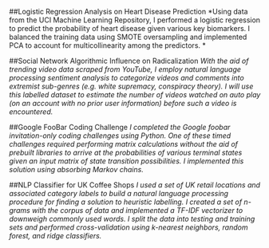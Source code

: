 ##Logistic Regression Analysis on Heart Disease Prediction
       *Using data from the UCI Machine Learning Repository, I performed a logistic regression to predict the probability of   heart disease given various key biomarkers. I balanced the training data using SMOTE oversampling and implemented PCA to account for multicollinearity among the predictors. *
  
##Social Network Algorithmic Influence on Radicalization
       *With the aid of trending video data scraped from YouTube, I employ natural language processing sentiment analysis to categorize videos and comments into extremist sub-genres (e.g. white supremacy, conspiracy theory). I will use this labelled dataset to estimate the number of videos watched on auto play (on an account with no prior user information) before such a video is encountered.*

##Google FooBar Coding Challenge
       *I completed the Google foobar invitation-only coding challenges using Python. One of these timed challenges required performing matrix calculations without the aid of prebuilt libraries to arrive at the probabilities of various terminal states given an input matrix of state transition possibilities. I implemented this solution using absorbing Markov chains.*

##NLP Classifier for UK Coffee Shops
       *I used a set of UK retail locations and associated category labels to build a natural language processing procedure for finding a solution to heuristic labelling. I created a set of n-grams with the corpus of data and implemented a TF-IDF vectorizer to downweigh commonly used words. I split the data into testing and training sets and performed cross-validation using k-nearest neighbors, random forest, and ridge classifiers.*

